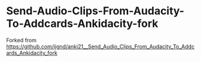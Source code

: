 # Send-Audio-Clips-From-Audacity-To-Addcards-Ankidacity-fork
Forked from https://github.com/ijgnd/anki21__Send_Audio_Clips_From_Audacity_To_Addcards_Ankidacity_fork
